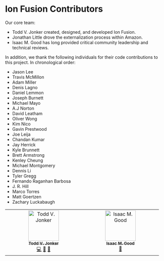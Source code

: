 # Ion Fusion Contributors

Our core team:

* Todd V. Jonker created, designed, and developed Ion Fusion.
* Jonathan Little drove the externalization process within Amazon.
* Isaac M. Good has long provided critical community leadership and technical reviews.

In addition, we thank the following individuals for their code contributions to this project. In 
chronological order:

* Jason Lee
* Travis McMillon
* Adam Miller
* Denis Lagno
* Daniel Lemmon
* Joseph Burnett
* Michael Mayo
* A.J Norton
* David Leatham
* Oliver Wong
* Kim Nico
* Gavin Prestwood
* Joe Leija
* Chandan Kumar
* Jay Herrick
* Kyle Brunnett
* Brett Armstrong
* Kenley Cheung
* Michael Montgomery
* Dennis Li
* Tyler Gregg
* Fernando Raganhan Barbosa
* J. R. Hill
* Marco Torres
* Matt Goertzen
* Zachary Luckabaugh

<!-- ALL-CONTRIBUTORS-LIST:START - Do not remove or modify this section -->
<!-- prettier-ignore-start -->
<!-- markdownlint-disable -->
<table>
  <tbody>
    <tr>
      <td align="center" valign="top" width="14.28%"><a href="https://github.com/toddjonker"><img src="https://avatars.githubusercontent.com/u/2058215?v=4?s=100" width="100px;" alt="Todd V. Jonker"/><br /><sub><b>Todd V. Jonker</b></sub></a><br /><a href="#code-toddjonker" title="Code">💻</a> <a href="#doc-toddjonker" title="Documentation">📖</a> <a href="#design-toddjonker" title="Design">🎨</a></td>
      <td align="center" valign="top" width="14.28%"><a href="https://github.com/SharkBaitDLS"><img src="https://avatars.githubusercontent.com/u/1068559?v=4?s=100" width="100px;" alt="Isaac M. Good"/><br /><sub><b>Isaac M. Good</b></sub></a><br /><a href="#review-SharkBaitDLS" title="Reviewed Pull Requests">👀</a></td>
    </tr>
  </tbody>
</table>

<!-- markdownlint-restore -->
<!-- prettier-ignore-end -->

<!-- ALL-CONTRIBUTORS-LIST:END -->
